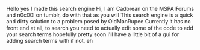Hello yes I made this search engine
Hi, I am Cadorean on the MSPA Forums and n0c00l on tumblr, do with that as you will
This search engine is a quick and dirty solution to a problem posed by OldManRupee
Currently it has no front end at all, to search you need to actually edit some of the code to add your search terms
hopefully pretty soon i'll have a little bit of a gui for adding search terms with
if not, eh
